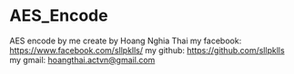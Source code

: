 # AES_Encode
AES encode by me
create by Hoang Nghia Thai
my facebook: https://www.facebook.com/sllpklls/
my github: https://github.com/sllpklls
my gmail: hoangthai.actvn@gmail.com
